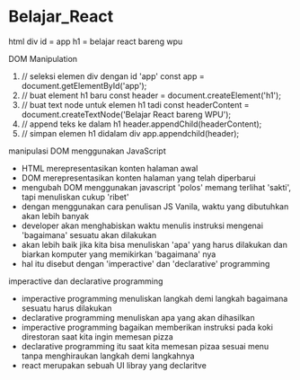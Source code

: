 # Belajar_React

html
div id =  app
h1 = belajar react bareng wpu

DOM Manipulation
1. // seleksi elemen div dengan id 'app'
   const app = document.getElementById('app');
3. // buat element h1 baru
   const header = document.createElement('h1');
5. // buat text node untuk elemen h1 tadi
   const headerContent = document.createTextNode('Belajar React bareng WPU');
7. // append teks ke dalam h1
   header.appendChild(headerContent);
9. // simpan elemen h1 didalam div
    app.appendchild(header);

 manipulasi DOM menggunakan JavaScript
 - HTML merepresentasikan konten halaman awal
 - DOM merepresentasikan konten halaman yang telah diperbarui
 - mengubah DOM menggunakan javascript 'polos' memang terlihat 'sakti', tapi menuliskan cukup 'ribet'
 -  dengan menggunakan cara penulisan JS Vanila, waktu yang dibutuhkan akan lebih banyak
 -  developer akan menghabiskan waktu menulis instruksi mengenai 'bagaimana' sesuatu akan dilakukan
 -  akan lebih baik jika kita bisa menuliskan 'apa' yang harus dilakukan dan biarkan komputer yang memikirkan 'bagaimana' nya
 -  hal itu disebut dengan 'imperactive' dan 'declarative' programming

imperactive dan declarative programming
- imperactive programming menuliskan langkah demi langkah bagaimana sesuatu harus dilakukan
- declarative programming menuliskan apa yang akan dihasilkan
- imperactive programming bagaikan memberikan instruksi pada koki direstoran saat kita ingin memesan pizza
- declarative programming itu saat kita memesan pizaa sesuai menu tanpa menghiraukan langkah demi langkahnya
- react merupakan sebuah UI libray yang declaritve
